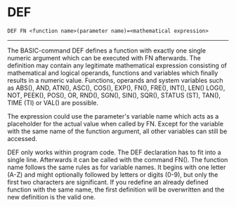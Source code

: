 # DEF

```
DEF FN <function name>(parameter name)=<mathematical expression>
```

---

The BASIC-command DEF defines a function with exactly one single numeric argument which can be executed with FN afterwards. The definition may contain any legitimate mathematical expression consisting of mathematical and logical operands, functions and variables which finally results in a numeric value. Functions, operands and system variables such as ABS(), AND, ATN(), ASC(), COS(), EXP(), FN<function name>(), FRE(), INT(), LEN() LOG(), NOT, PEEK(), POS(), OR, RND(), SGN(), SIN(), SQR(), STATUS (ST), TAN(), TIME (TI) or VAL() are possible.

The expression could use the parameter's variable name which acts as a placeholder for the actual value when called by FN. Except for the variable with the same name of the function argument, all other variables can still be accessed.

DEF only works within program code. The DEF declaration has to fit into a single line. Afterwards it can be called with the command FN<function name>(<numeric argument>). The function name follows the same rules as for variable names. It begins with one letter (A-Z) and might optionally followed by letters or digits (0-9), but only the first two characters are significant. If you redefine an already defined function with the same name, the first definition will be overwritten and the new definition is the valid one.
